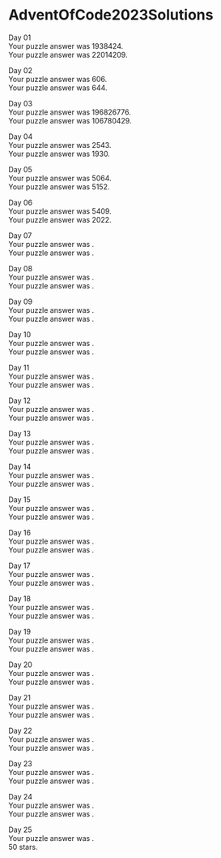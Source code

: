 # AdventOfCode2023Solutions
Day 01<br>
Your puzzle answer was 1938424.<br>
Your puzzle answer was 22014209.

Day 02<br>
Your puzzle answer was 606.<br>
Your puzzle answer was 644.

Day 03<br>
Your puzzle answer was 196826776.<br>
Your puzzle answer was 106780429.

Day 04<br>
Your puzzle answer was 2543.<br>
Your puzzle answer was 1930.

Day 05<br>
Your puzzle answer was 5064.<br>
Your puzzle answer was 5152.

Day 06<br>
Your puzzle answer was 5409.<br>
Your puzzle answer was 2022.

Day 07<br>
Your puzzle answer was .<br>
Your puzzle answer was .

Day 08<br>
Your puzzle answer was .<br>
Your puzzle answer was .

Day 09<br>
Your puzzle answer was .<br>
Your puzzle answer was .

Day 10<br>
Your puzzle answer was .<br>
Your puzzle answer was .

Day 11<br>
Your puzzle answer was .<br>
Your puzzle answer was .

Day 12<br>
Your puzzle answer was .<br>
Your puzzle answer was .

Day 13<br>
Your puzzle answer was .<br>
Your puzzle answer was .

Day 14<br>
Your puzzle answer was .<br>
Your puzzle answer was .

Day 15<br>
Your puzzle answer was .<br>
Your puzzle answer was .

Day 16<br>
Your puzzle answer was .<br>
Your puzzle answer was .

Day 17<br>
Your puzzle answer was .<br>
Your puzzle answer was .

Day 18<br>
Your puzzle answer was .<br>
Your puzzle answer was .

Day 19<br>
Your puzzle answer was .<br>
Your puzzle answer was .

Day 20<br>
Your puzzle answer was .<br>
Your puzzle answer was .

Day 21<br>
Your puzzle answer was .<br>
Your puzzle answer was .

Day 22<br>
Your puzzle answer was .<br>
Your puzzle answer was .

Day 23<br>
Your puzzle answer was .<br>
Your puzzle answer was .

Day 24<br>
Your puzzle answer was .<br>
Your puzzle answer was .

Day 25<br>
Your puzzle answer was .<br>
50 stars.